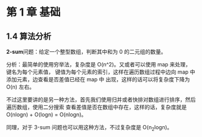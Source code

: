 # 第 1 章 基础

## 1.4 算法分析

**2-sum**问题：给定一个整型数组，判断其中和为 0 的二元组的数量。    

分析：最简单的使用穷举法，复杂度是 O(n^2)。又或者可以使用 map 来处理，键名为每个元素值，
键值为每个元素的索引，这样在遍历数组过程中边向 map 中添加元素，边查看是否差值已经在 map 中
出现，这样的话可以将复杂度下降为 O(n) 左右。    

不过这里要讲的是另一种方法，首先我们使用归并或者快排对数组进行排序，然后遍历数组，使用二分搜索
查看差值是否在数组中存在，这样的话，复杂度就是 O(nlogn) + O(logn) = O(nlogn)。    

同理，对于 3-sum 问题也可以用这种方法，不过复杂度是 O(n<sub>2</sub>logn)。    


